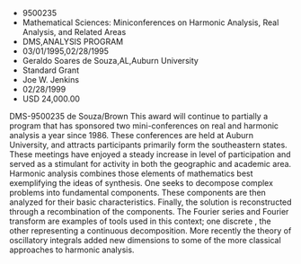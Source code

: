 
* 9500235
* Mathematical Sciences: Miniconferences on Harmonic Analysis, Real Analysis, and Related Areas
* DMS,ANALYSIS PROGRAM
* 03/01/1995,02/28/1995
* Geraldo Soares de Souza,AL,Auburn University
* Standard Grant
* Joe W. Jenkins
* 02/28/1999
* USD 24,000.00

DMS-9500235 de Souza/Brown This award will continue to partially a program that
has sponsored two mini-conferences on real and harmonic analysis a year since
1986. These conferences are held at Auburn University, and attracts participants
primarily form the southeastern states. These meetings have enjoyed a steady
increase in level of participation and served as a stimulant for activity in
both the geographic and academic area. Harmonic analysis combines those elements
of mathematics best exemplifying the ideas of synthesis. One seeks to decompose
complex problems into fundamental components. These components are then analyzed
for their basic characteristics. Finally, the solution is reconstructed through
a recombination of the components. The Fourier series and Fourier transform are
examples of tools used in this context; one discrete , the other representing a
continuous decomposition. More recently the theory of oscillatory integrals
added new dimensions to some of the more classical approaches to harmonic
analysis.
